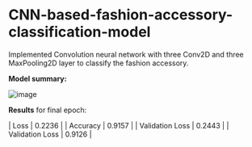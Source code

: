 # CNN-based-fashion-accessory-classification-model
Implemented Convolution neural network with three Conv2D and three MaxPooling2D layer to classify the fashion accessory.

**Model summary:**

![image](https://user-images.githubusercontent.com/42925930/129488276-09e23890-3f23-4881-9c20-41c0124caaf9.png)


**Results** for final epoch: 


| Loss             | 0.2236  |
| Accuracy         | 0.9157  |
| Validation Loss  | 0.2443  |
| Validation Loss  | 0.9126  |

